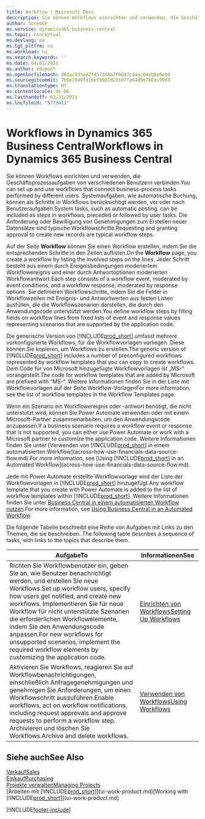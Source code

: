 ```yaml
---
title: Workflow | Microsoft Docs
description: Sie können Workflows einrichten und verwenden, die Geschäftsprozessaufgaben von verschiedenen Benutzern verbinden. Systemaufgaben, wie automatische Buchung, können als Schritte in Workflows berücksichtigt werden, vor oder nach Benutzeraufgaben. Die Anforderung oder Bewilligung von Genehmigungen zum Erstellen neuer Datensätze sind typische Workflowschritte.
author: SorenGP
ms.service: dynamics365-business-central
ms.topic: conceptual
ms.devlang: na
ms.tgt_pltfrm: na
ms.workload: na
ms.search.keywords: ''
ms.date: 04/01/2021
ms.author: edupont
ms.openlocfilehash: d8dac033ad2f4573d8a7f0047c44ac04eb8e6eb0
ms.sourcegitcommit: 766e2840fd16efb901d211d7fa64d96766ac99d9
ms.translationtype: HT
ms.contentlocale: de-DE
ms.lasthandoff: 03/31/2021
ms.locfileid: "5773411"
---
```

# <a name="workflows-in-dynamics-365-business-central"></a><span data-ttu-id="0515c-105">Workflows in Dynamics 365 Business Central</span><span class="sxs-lookup"><span data-stu-id="0515c-105">Workflows in Dynamics 365 Business Central</span></span>

<span data-ttu-id="0515c-106">Sie können Workflows einrichten und verwenden, die Geschäftsprozessaufgaben von verschiedenen Benutzern verbinden.</span><span class="sxs-lookup"><span data-stu-id="0515c-106">You can set up and use workflows that connect business-process tasks performed by different users.</span></span> <span data-ttu-id="0515c-107">Systemaufgaben, wie automatische Buchung, können als Schritte in Workflows berücksichtigt werden, vor oder nach Benutzeraufgaben.</span><span class="sxs-lookup"><span data-stu-id="0515c-107">System tasks, such as automatic posting, can be included as steps in workflows, preceded or followed by user tasks.</span></span> <span data-ttu-id="0515c-108">Die Anforderung oder Bewilligung von Genehmigungen zum Erstellen neuer Datensätze sind typische Workflowschritte.</span><span class="sxs-lookup"><span data-stu-id="0515c-108">Requesting and granting approval to create new records are typical workflow steps.</span></span>  

 <span data-ttu-id="0515c-109">Auf der Seite **Workflow** können Sie einen Workflow erstellen, indem Sie die entsprechenden Schritte in den Zeilen auflisten.</span><span class="sxs-lookup"><span data-stu-id="0515c-109">On the **Workflow** page, you create a workflow by listing the involved steps on the lines.</span></span> <span data-ttu-id="0515c-110">Jeder Schritt besteht aus einem durch Ereignisbedingungen moderiertem Workflowereignis und einer durch Antwortoptionen moderierten Workflowantwort.</span><span class="sxs-lookup"><span data-stu-id="0515c-110">Each step consists of a workflow event, moderated by event conditions, and a workflow response, moderated by response options.</span></span> <span data-ttu-id="0515c-111">Sie definieren Workflowschritte, indem Sie die Felder in Workflowzeilen mit Ereignis- und Antwortwerten aus festen Listen ausfüllen, die die Workflowszenarien darstellen, die durch den Anwendungscode unterstützt werden.</span><span class="sxs-lookup"><span data-stu-id="0515c-111">You define workflow steps by filling fields on workflow lines from fixed lists of event and response values representing scenarios that are supported by the application code.</span></span>  

 <span data-ttu-id="0515c-112">Die generische Version von [!INCLUDE[prod_short](includes/prod_short.md)] umfasst mehrere vorkonfigurierte Workflows, für die Workflowvorlagen vorliegen. Diese können Sie kopieren, um Workflows zu erstellen.</span><span class="sxs-lookup"><span data-stu-id="0515c-112">The generic version of [!INCLUDE[prod_short](includes/prod_short.md)] includes a number of preconfigured workflows represented by workflow templates that you can copy to create workflows.</span></span> <span data-ttu-id="0515c-113">Dem Code für von Microsoft hinzugefügte Workflowvorlagen ist „MS-“ vorangestellt.</span><span class="sxs-lookup"><span data-stu-id="0515c-113">The code for workflow templates that are added by Microsoft are prefixed with “MS-“.</span></span> <span data-ttu-id="0515c-114">Weitere Informationen finden Sie in der Liste mit Workflowvorlagen auf der Seite Workflow-Vorlagen</span><span class="sxs-lookup"><span data-stu-id="0515c-114">For more information, see the list of workflow templates in the Workflow Templates page.</span></span>  

 <span data-ttu-id="0515c-115">Wenn ein Szenario ein Workflowereignis oder -antwort benötigt, die nicht unterstützt wird, können Sie Power Automate verwenden oder mit einem Microsoft-Partner zusammenarbeiten, um den Anwendungscode anzupassen.</span><span class="sxs-lookup"><span data-stu-id="0515c-115">If a business scenario requires a workflow event or response that is not supported, you can either use Power Automate or work with a Microsoft partner to customize the application code.</span></span> <span data-ttu-id="0515c-116">Weitere Informationen finden Sie unter [Verwenden von [!INCLUDE[prod_short](includes/prod_short.md)] in einem automatisierten Workflow](across-how-use-financials-data-source-flow.md).</span><span class="sxs-lookup"><span data-stu-id="0515c-116">For more information, see [Using [!INCLUDE[prod_short](includes/prod_short.md)] in an Automated Workflow](across-how-use-financials-data-source-flow.md).</span></span>

<span data-ttu-id="0515c-117">Jede mit Power Automate erstellte Workflowvorlage wird der Liste der Workflowvorlagen in [!INCLUDE[prod_short](includes/prod_short.md)] hinzugefügt.</span><span class="sxs-lookup"><span data-stu-id="0515c-117">Any workflow template that you create with Power Automate is added to the list of workflow templates within [!INCLUDE[prod_short](includes/prod_short.md)].</span></span> <span data-ttu-id="0515c-118">Weitere Informationen finden Sie unter [Business Central in einem automatisierten Workflow nutzen](across-how-use-financials-data-source-flow.md).</span><span class="sxs-lookup"><span data-stu-id="0515c-118">For more information, see [Using Business Central in an Automated Workflow](across-how-use-financials-data-source-flow.md).</span></span>  

 <span data-ttu-id="0515c-119">Die folgende Tabelle beschreibt eine Reihe von Aufgaben mit Links zu den Themen, die sie beschreiben..</span><span class="sxs-lookup"><span data-stu-id="0515c-119">The following table describes a sequence of tasks, with links to the topics that describe them.</span></span>  

|<span data-ttu-id="0515c-120">**Aufgabe**</span><span class="sxs-lookup"><span data-stu-id="0515c-120">**To**</span></span>|<span data-ttu-id="0515c-121">**Informationen**</span><span class="sxs-lookup"><span data-stu-id="0515c-121">**See**</span></span>|  
|------------|-------------|  
|<span data-ttu-id="0515c-122">Richten Sie Workflowbenutzer ein, geben Sie an, wie Benutzer benachrichtigt werden, und erstellen Sie neue Workflows.</span><span class="sxs-lookup"><span data-stu-id="0515c-122">Set up workflow users, specify how users get notified, and create new workflows.</span></span> <span data-ttu-id="0515c-123">Implementieren Sie für neue Workflow für nicht unterstützte Szenarien die erforderlichen Workflowelemente, indem Sie den Anwendungscode anpassen.</span><span class="sxs-lookup"><span data-stu-id="0515c-123">For new workflows for unsupported scenarios, implement the required workflow elements by customizing the application code.</span></span>|[<span data-ttu-id="0515c-124">Einrichten von Workflows</span><span class="sxs-lookup"><span data-stu-id="0515c-124">Setting Up Workflows</span></span>](across-set-up-workflows.md)|  
|<span data-ttu-id="0515c-125">Aktivieren Sie Workflows, reagieren Sie auf Workflowbenachrichtigungen, einschließlich Anfragegenehmigungen und genehmigen Sie Anforderungen, um einen Workflowschritt auszuführen.</span><span class="sxs-lookup"><span data-stu-id="0515c-125">Enable workflows, act on workflow notifications, including request approvals and approve requests to perform a workflow step.</span></span> <span data-ttu-id="0515c-126">Archivieren und löschen Sie Workflows.</span><span class="sxs-lookup"><span data-stu-id="0515c-126">Archive and delete workflows.</span></span>|[<span data-ttu-id="0515c-127">Verwenden von Workflows</span><span class="sxs-lookup"><span data-stu-id="0515c-127">Using Workflows</span></span>](across-use-workflows.md)|  

## <a name="see-also"></a><span data-ttu-id="0515c-128">Siehe auch</span><span class="sxs-lookup"><span data-stu-id="0515c-128">See Also</span></span>

[<span data-ttu-id="0515c-129">Verkauf</span><span class="sxs-lookup"><span data-stu-id="0515c-129">Sales</span></span>](sales-manage-sales.md)  
[<span data-ttu-id="0515c-130">Einkauf</span><span class="sxs-lookup"><span data-stu-id="0515c-130">Purchasing</span></span>](purchasing-manage-purchasing.md)  
[<span data-ttu-id="0515c-131">Projekte verwalten</span><span class="sxs-lookup"><span data-stu-id="0515c-131">Managing Projects</span></span>](projects-manage-projects.md)  
<span data-ttu-id="0515c-132">[Arbeiten mit [!INCLUDE[prod_short](includes/prod_short.md)]](ui-work-product.md)</span><span class="sxs-lookup"><span data-stu-id="0515c-132">[Working with [!INCLUDE[prod_short](includes/prod_short.md)]](ui-work-product.md)</span></span>  


[!INCLUDE[footer-include](includes/footer-banner.md)]